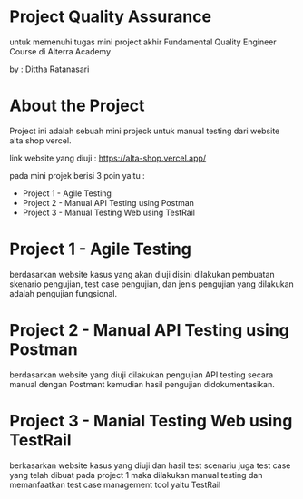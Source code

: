# Project Quality Assurance
untuk memenuhi tugas mini project akhir Fundamental Quality Engineer Course di Alterra Academy

by : Dittha Ratanasari 

# About the Project
Project ini adalah sebuah mini projeck untuk manual testing dari website alta shop vercel.

link website yang diuji : https://alta-shop.vercel.app/

pada mini projek berisi 3 poin yaitu :

- Project 1 - Agile Testing
- Project 2 - Manual API Testing using Postman
- Project 3 - Manual Testing Web using TestRail

# Project 1 - Agile Testing
berdasarkan website kasus yang akan diuji disini dilakukan pembuatan skenario pengujian, test case pengujian, dan jenis pengujian yang dilakukan adalah pengujian fungsional.

# Project 2 - Manual API Testing using Postman
berdasarkan website yang diuji dilakukan pengujian API testing secara manual dengan Postmant kemudian hasil pengujian didokumentasikan.

# Project 3 - Manial Testing Web using TestRail
berkasarkan website kasus yang diuji dan hasil test scenariu juga test case yang telah dibuat pada project 1 maka dilakukan manual testing dan memanfaatkan test case management tool yaitu TestRail
